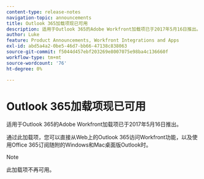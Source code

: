 ```yaml
---
content-type: release-notes
navigation-topic: announcements
title: Outlook 365加载项现已可用
description: 适用于Outlook 365的Adobe Workfront加载项已于2017年5月16日推出。
author: Luke
feature: Product Announcements, Workfront Integrations and Apps
exl-id: abd5a4a2-0be5-46d7-bb66-47138c838063
source-git-commit: f5044d457ebf203269e8007075e98ba4c136660f
workflow-type: tm+mt
source-wordcount: '76'
ht-degree: 0%

---
```


# Outlook 365加载项现已可用

适用于Outlook 365的Adobe Workfront加载项已于2017年5月16日推出。

通过此加载项，您可以直接从Web上的Outlook 365访问Workfront功能，以及使用Office 365订阅随附的Windows和Mac桌面版Outlook时。

>[!NOTE]
>
>此加载项不再可用。
